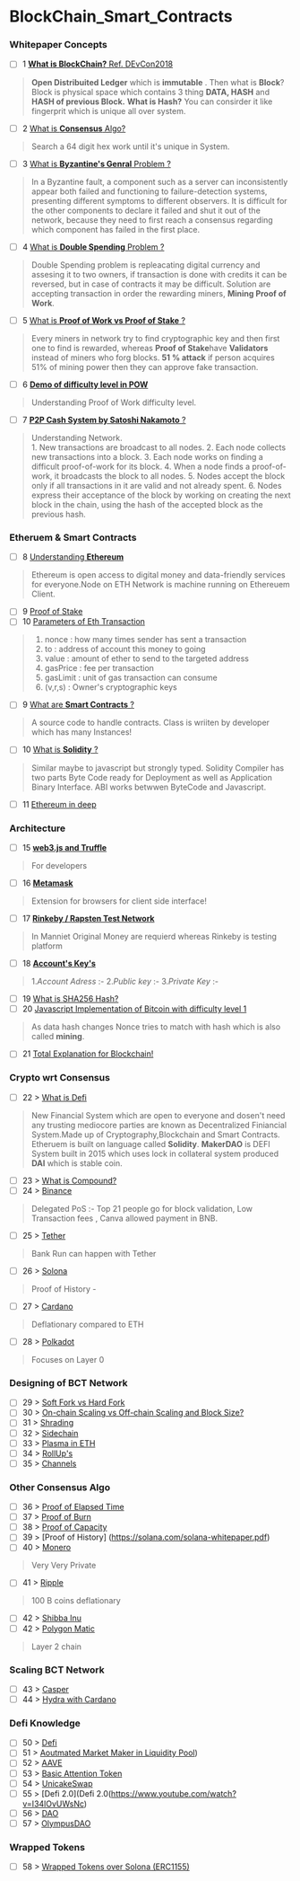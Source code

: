 # BlockChain_Smart_Contracts

### Whitepaper Concepts

- [ ] 1 [**What is BlockChain?** Ref. DEvCon2018](https://www.youtube.com/watch?v=HNCwbKAY7AM) 
> **Open Distribuited Ledger** which is **immutable** . Then what is **Block**? Block is physical space which contains 3 thing **DATA, HASH** and **HASH of previous Block.** **What is Hash?** You can consirder it like fingerprit which is unique all over system.  
- [ ] 2 [What is **Consensus** Algo?](https://channel9.msdn.com/Series/Beginners-Series-to-Blockchain/Consensus-algortihms-10-of-20)
>Search a 64 digit hex work until it's unique in System.
- [ ] 3 [What is **Byzantine's Genral** Problem ?](https://channel9.msdn.com/Series/Beginners-Series-to-Blockchain/Byzantine-Generals-Problem-4-of-20)
>In a Byzantine fault, a component such as a server can inconsistently appear both failed and functioning to failure-detection systems, presenting different symptoms to different observers. It is difficult for the other components to declare it failed and shut it out of the network, because they need to first reach a consensus regarding which component has failed in the first place.
- [ ] 4 [What is **Double Spending** Problem ?](https://channel9.msdn.com/Series/Beginners-Series-to-Blockchain/Double-spending-13-of-20)
>Double Spending problem is repleacating digital currency and assesing it to two owners, if transaction is done with credits it can be reversed, but in case of contracts it may be difficult. Solution are accepting transaction in order the rewarding miners, **Mining Proof of Work**.
- [ ] 5 [What is **Proof of Work vs Proof of Stake** ?](https://www.youtube.com/watch?v=M3EFi_POhps)
> Every miners in network try to find cryptographic key and then first one to find is rewarded, whereas **Proof of Stake**have **Validators** instead of miners who forg blocks. **51 % attack** if person acquires 51% of mining power then they can  approve fake transaction.
- [ ] 6 [**Demo of difficulty level in POW** ](https://github.com/kotharismeet-3/BlockChain_Smart_Contracts/blob/main/18BCE230_Prac3.ipynb)
>Understanding Proof of Work difficulty level. 
- [ ] 7 [**P2P Cash System by Satoshi Nakamoto** ?](https://bitcoin.org/bitcoin.pdf)
>Understanding Network.<br> 1. New transactions are broadcast to all nodes.
> 2. Each node collects new transactions into a block.
> 3. Each node works on finding a difficult proof-of-work for its block.
> 4. When a node finds a proof-of-work, it broadcasts the block to all nodes.
> 5. Nodes accept the block only if all transactions in it are valid and not already spent.
> 6. Nodes express their acceptance of the block by working on creating the next block in the
chain, using the hash of the accepted block as the previous hash.

### Etheruem & Smart Contracts

- [ ] 8 [Understanding **Ethereum**](https://www.youtube.com/watch?v=JD120_jN4ZU)
>Ethereum is open access to digital money and data-friendly services for everyone.Node on ETH Network is machine running on Ethereuem Client.
- [ ] 9 [Proof of Stake](https://www.youtube.com/watch?v=M3EFi_POhps)
- [ ] 10 [Parameters of Eth Transaction]()
> 1. nonce : how many times sender has sent a transaction
> 2. to : address of account this money to going
> 3. value : amount of ether to send to the targeted address
> 4. gasPrice : fee per transaction
> 5. gasLimit : unit of gas transaction can consume
> 6. (v,r,s) : Owner's cryptographic keys
- [ ] 9 [What are **Smart Contracts** ?]()
> A source code to handle contracts. Class is wriiten by developer which has many Instances! 
- [ ] 10 [What is **Solidity** ?](https://www.youtube.com/watch?v=ipwxYa-F1uY)
>Similar maybe to javascript but strongly typed. Solidity Compiler has two parts Byte Code ready for Deployment  as well as Application Binary Interface. ABI works betwwen ByteCode and Javascript.
- [ ] 11 [Ethereum in deep](http://web.archive.org/web/20131228111141/http://vbuterin.com/ethereum.html)

### Architecture

- [ ] 15 [**web3.js and Truffle**]()
>For developers 
- [ ] 16 [**Metamask**]()
> Extension for browsers for client side interface!
- [ ] 17 [**Rinkeby / Rapsten Test Network**]()
> In Manniet Original Money are requierd whereas Rinkeby is testing platform
- [ ] 18 [**Account's Key's**]()
> 1.*Account Adress* :- 
> 2.*Public key* :- 
> 3.*Private Key* :- 
- [ ] 19 [What is SHA256 Hash?](https://blockchaindemo.io)
- [ ] 20 [Javascript Implementation of Bitcoin with difficulty level 1](https://github.com/kotharismeet-3/BlockChain_Smart_Contracts/blob/main/18BCE230_PRAC2.js)
>As data hash changes Nonce tries to match with hash which is also called **mining**.
- [ ] 21 [Total Explanation for Blockchain!](https://andersbrownworth.com/blockchain/)

### Crypto wrt Consensus

- [ ] 22 > [What is Defi](https://www.youtube.com/watch?v=k9HYC0EJU6E)
>New Financial System which are open to everyone and dosen't need any trusting mediocore parties are known as Decentralized Finiancial System.Made up of Cryptography,Blockchain and Smart Contracts. Etheruem is built on language called **Solidity**. **MakerDAO** is DEFI System built in 2015 which uses lock in collateral system produced **DAI**
which is stable coin.
- [ ] 23 > [What is Compound?]()
- [ ] 24 > [Binance](https://www.youtube.com/watch?v=G0gmPW8N88M)
> Delegated PoS :- Top 21 people go for block validation, Low Transaction fees , Canva allowed payment in BNB.
- [ ] 25 > [Tether](https://www.youtube.com/watch?v=cK8bAA6H5PY)
> Bank Run can happen with Tether
- [ ] 26 >  [Solona](https://www.youtube.com/watch?v=1jzROE6EhxM)
> Proof of History - 
- [ ] 27 > [Cardano](https://www.youtube.com/watch?v=UMUztLQNqSI)
> Deflationary compared to ETH
- [ ] 28 > [Polkadot](https://www.youtube.com/watch?v=YlAdEQp6ekM)
> Focuses on Layer 0 

### Designing of BCT Network

- [ ] 29 > [Soft Fork vs Hard Fork](https://www.youtube.com/watch?v=Bu1GcyyFZ7w)
- [ ] 30 > [On-chain Scaling vs Off-chain Scaling and Block Size?](https://www.youtube.com/watch?v=9pJjtEeq-N4)
- [ ] 31 > [Shrading]()
- [ ] 32 > [Sidechain](https://www.youtube.com/watch?v=9pJjtEeq-N4)
- [ ] 33 > [Plasma in ETH]()
- [ ] 34 > [RollUp's](https://www.youtube.com/watch?v=6_nOYsvXMsE)
- [ ] 35 > [Channels]()

### Other Consensus Algo 

- [ ] 36 > [Proof of Elapsed Time]()
- [ ] 37 > [Proof of  Burn]()
- [ ] 38 > [Proof of Capacity]()
- [ ] 39 > [Proof of History] (https://solana.com/solana-whitepaper.pdf)
- [ ] 40 > [Monero](https://www.youtube.com/watch?v=B7sLnmlZ-kU)
> Very Very Private
- [ ] 41 > [Ripple](https://www.youtube.com/watch?v=dlxYUQIMzqo)
> 100 B coins deflationary
- [ ] 42 > [Shibba Inu](https://www.youtube.com/watch?v=jGjmOjD_F-o)
- [ ] 42 > [Polygon Matic](https://www.youtube.com/watch?v=GWUwFDFOipo)
> Layer 2 chain


### Scaling BCT Network

- [ ] 43 > [Casper](https://www.youtube.com/watch?v=GAywmwGToUI)
- [ ] 44 > [Hydra with Cardano](https://iohk.io/en/research/library/papers/hydrafast-isomorphic-state-channels/)

### Defi Knowledge

- [ ] 50 > [Defi](https://www.youtube.com/watch?v=o9ObYRjpIhs)
- [ ] 51 > [Aoutmated Market Maker in Liquidity Pool](https://www.youtube.com/watch?v=1PbZMudPP5E))
- [ ] 52 > [AAVE](https://www.youtube.com/watch?v=dTCwssZ116A)
- [ ] 53 > [Basic Attention Token]()
- [ ] 54 > [UnicakeSwap](https://www.youtube.com/watch?v=DLu35sIqVTM)
- [ ] 55 > [Defi 2.0](Defi 2.0(https://www.youtube.com/watch?v=I34lOvUWsNc)
- [ ] 56 > [DAO](https://www.youtube.com/watch?v=KHm0uUPqmVE)
- [ ] 57 > [OlympusDAO](https://www.youtube.com/watch?v=o699i_l_qy8)

### Wrapped Tokens

- [ ] 58 > [Wrapped Tokens over Solona (ERC1155)](https://www.youtube.com/watch?v=DuwQ6NuPQp4)




